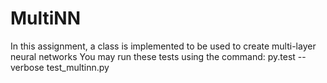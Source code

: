 # MultiNN
In this assignment, a class is implemented to be used to create multi-layer neural networks
You may run these tests using the command:      py.test --verbose test_multinn.py

